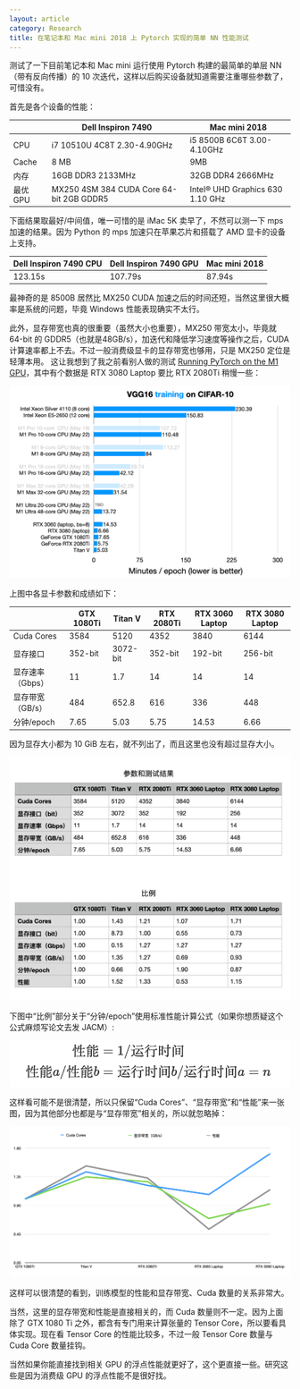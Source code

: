 ```yaml
---
layout: article
category: Research
title: 在笔记本和 Mac mini 2018 上 Pytorch 实现的简单 NN 性能测试
---
```

<!-- excerpt-start -->
测试了一下目前笔记本和 Mac mini 运行使用 Pytorch 构建的最简单的单层 NN （带有反向传播）的 10 次迭代，这样以后购买设备就知道需要注重哪些参数了，可惜没有。

首先是各个设备的性能：

| |Dell Inspiron 7490|Mac mini 2018|
|-|-|-|
|CPU|i7 10510U 4C8T 2.30-4.90GHz|i5 8500B 6C6T 3.00-4.10GHz|
|Cache|8 MB|9MB|
|内存|16GB DDR3 2133MHz|32GB DDR4 2666MHz|
|最优 GPU|MX250 4SM 384 CUDA Core 64-bit 2GB GDDR5|Intel® UHD Graphics 630 1.10 GHz|

下面结果取最好/中间值，唯一可惜的是 iMac 5K 卖早了，不然可以测一下 mps 加速的结果。因为 Python 的 mps 加速只在苹果芯片和搭载了 AMD 显卡的设备上支持。

|Dell Inspiron 7490 CPU|Dell Inspiron 7490 GPU|Mac mini 2018|
|-|-|-|
|123.15s|107.79s|87.94s|

最神奇的是 8500B 居然比 MX250 CUDA 加速之后的时间还短，当然这里很大概率是系统的问题，毕竟 Windows 性能表现确实不太行。

此外，显存带宽也真的很重要（虽然大小也重要），MX250 带宽太小，毕竟就 64-bit 的 GDDR5（也就是48GB/s），加迭代和降低学习速度等操作之后，CUDA 计算速率都上不去。不过一般消费级显卡的显存带宽也够用，只是 MX250 定位是轻薄本用。
这让我想到了我之前看别人做的测试 [Running PyTorch on the M1 GPU](https://sebastianraschka.com/blog/2022/pytorch-m1-gpu.html)，其中有个数据是 RTX 3080 Laptop 要比 RTX 2080Ti 稍慢一些：

<img src="/assets/images/vgg-benchmark-training.png" style="box-shadow: 0px 0px 0px 0px">

上图中各显卡参数和成绩如下：

| |GTX 1080Ti|Titan V|RTX 2080Ti|RTX 3060 Laptop|RTX 3080 Laptop|
|-|-|-|-|-|-|
|Cuda Cores|3584|5120|4352|3840|6144|
|显存接口|352-bit|3072-bit|352-bit|192-bit|256-bit|
|显存速率（Gbps）|11|1.7|14|14|14|
|显存带宽（GB/s）|484|652.8|616|336|448|
|分钟/epoch|7.65|5.03|5.75|14.53|6.66|

因为显存大小都为 10 GiB 左右，就不列出了，而且这里也没有超过显存大小。

<img src="/assets/images/%E6%88%AA%E5%B1%8F2023-02-17%2006.06.51.png" style="box-shadow: 0px 0px 0px 0px">


下图中“比例”部分关于“分钟/epoch”使用标准性能计算公式（如果你想质疑这个公式麻烦写论文去发 JACM）:

<img src="/assets/images/t27e187te8712.png" style="box-shadow: 0px 0px 0px 0px">

这样看可能不是很清楚，所以只保留“Cuda Cores”、“显存带宽”和“性能”来一张图，因为其他部分也都是与“显存带宽”相关的，所以就忽略掉：

<img src="/assets/images/%E6%88%AA%E5%B1%8F2023-02-17%2006.06.39.png" style="box-shadow: 0px 0px 0px 0px">

这样可以很清楚的看到，训练模型的性能和显存带宽、Cuda 数量的关系非常大。

当然，这里的显存带宽和性能是直接相关的，而 Cuda 数量则不一定。因为上面除了 GTX 1080 Ti 之外，都含有专门用来计算张量的 Tensor Core，所以要看具体实现。现在看 Tensor Core 的性能比较多，不过一般 Tensor Core 数量与 Cuda Core 数量挂钩。

当然如果你能直接找到相关 GPU 的浮点性能就更好了，这个更直接一些。研究这些是因为消费级 GPU 的浮点性能不是很好找。